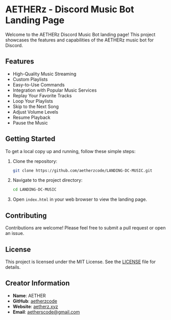 # AETHERz - Discord Music Bot Landing Page

Welcome to the AETHERz Discord Music Bot landing page! This project showcases the features and capabilities of the AETHERz music bot for Discord.

## Features

- High-Quality Music Streaming
- Custom Playlists
- Easy-to-Use Commands
- Integration with Popular Music Services
- Replay Your Favorite Tracks
- Loop Your Playlists
- Skip to the Next Song
- Adjust Volume Levels
- Resume Playback
- Pause the Music

## Getting Started

To get a local copy up and running, follow these simple steps:

1. Clone the repository:
   ```bash
   git clone https://github.com/aetherzcode/LANDING-DC-MUSIC.git
   ```

2. Navigate to the project directory:
   ```bash
   cd LANDING-DC-MUSIC
   ```

3. Open `index.html` in your web browser to view the landing page.

## Contributing

Contributions are welcome! Please feel free to submit a pull request or open an issue.

## License

This project is licensed under the MIT License. See the [LICENSE](LICENSE) file for details.

## Creator Information

- **Name**: AETHER
- **GitHub**: [aetherzcode](https://github.com/aetherzcode)
- **Website**: [aetherz.xyz](https://aetherz.xyz)
- **Email**: [aetherscode@gmail.com](mailto:aetherscode@gmail.com)
